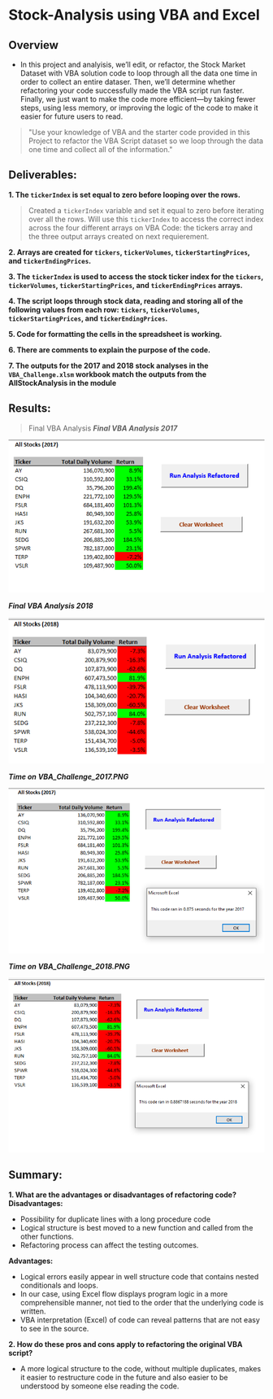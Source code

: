 # Stock-Analysis using VBA and Excel
## Overview
* In this project and analyisis, we’ll edit, or refactor, the Stock Market Dataset with VBA solution code to loop through all the data one time in order to collect an entire dataser. Then, we’ll determine whether refactoring your code successfully made the VBA script run faster. Finally, we just want to make the code more efficient—by taking fewer steps, using less memory, or improving the logic of the code to make it easier for future users to read. 
 >"Use your knowledge of VBA and the starter code provided in this Project to refactor the VBA Script dataset so we loop through the data one time and collect all of the information."

## Deliverables:
**1. The `tickerIndex` is set equal to zero before looping over the rows.**
> Created a `tickerIndex` variable and set it equal to zero before iterating over all the rows. Will use this `tickerIndex` to access the correct index across the four different arrays on VBA Code: the tickers array and the three output arrays created on next requierement.

**2. Arrays are created for `tickers`, `tickerVolumes`, `tickerStartingPrices`, and `tickerEndingPrices`.**

**3. The `tickerIndex` is used to access the stock ticker index for the `tickers`, `tickerVolumes`, `tickerStartingPrices`, and `tickerEndingPrices` arrays.**

**4. The script loops through stock data, reading and storing all of the following values from each row: `tickers`, `tickerVolumes`, `tickerStartingPrices`, and `tickerEndingPrices`.**

**5. Code for formatting the cells in the spreadsheet is working.**

**6. There are comments to explain the purpose of the code.**

**7. The outputs for the 2017 and 2018 stock analyses in the `VBA_Challenge.xlsm` workbook match the outputs from the AllStockAnalysis in the module**


## Results:

> Final VBA Analysis
***Final VBA Analysis 2017***


![image](https://github.com/SLCunningham21/Stock-Analysis/blob/main/Resources/VBA_Challenge_2017.PNG)


***Final VBA Analysis 2018***

![image](https://github.com/SLCunningham21/Stock-Analysis/blob/main/Resources/VBA_Challenge_2018.PNG)


***Time on VBA_Challenge_2017.PNG***

![image](https://github.com/SLCunningham21/Stock-Analysis/blob/main/Resources/Time%20for%202017%20analysis.PNG)

***Time on VBA_Challenge_2018.PNG***

![image](https://github.com/SLCunningham21/Stock-Analysis/blob/main/Resources/Time%20for%202018%20analysis.PNG)

## Summary:

**1. What are the advantages or disadvantages of refactoring code?**
**Disadvantages:**

 - Possibility for duplicate lines with a long procedure code
 - Logical structure is best moved to a new function and called from the other functions.
 - Refactoring process can affect the testing outcomes. 


**Advantages:**
 - Logical errors easily appear in well structure code that contains nested conditionals and loops. 
 - In our case, using Excel flow displays program logic in a more comprehensible manner, not tied to the order that the underlying code is written.
 - VBA interpretation (Excel) of code can reveal patterns that are not easy to see in the source.


**2. How do these pros and cons apply to refactoring the original VBA script?**

- A more logical structure to the code, without multiple duplicates, makes it easier to restructure code in the future and also easier to be understood by someone else reading the code.





